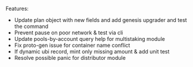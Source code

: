 Features:

- Update plan object with new fields and add genesis upgrader and test the command
- Prevent pause on poor network & test via cli
- Update pools-by-account query help for multistaking module
- Fix proto-gen issue for container name conflict
- If dynamic ubi record, mint only missing amount & add unit test
- Resolve possible panic for distributor module
